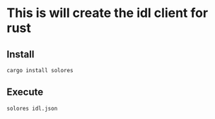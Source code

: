 # This is will create the idl client for rust

## Install

`cargo install solores`

## Execute

`solores idl.json`

